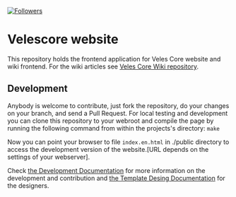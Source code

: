 [![Followers](https://img.shields.io/twitter/follow/velescore.svg?style=social&label=Follow)](https://twitter.com/velescore)

# Velescore website
This repository holds the frontend application for Veles Core website and wiki frontend.
For the wiki articles see [Veles Core Wiki repository](https://github.com/velescore/veles-wiki).

## Development
Anybody is welcome to contribute, just fork the repository, do your changes on your
branch, and send a Pull Request. For local testing and development you can clone
this repository to your webroot and compile the page by running the following command 
from within the projects's directory:
```make```

Now you can point your browser to file `index.en.html` in ./public directory to access 
the development version of the website.[URL depends on the settings of your webserver]. 

Check [the Development Documentation](/docs/Development.md) for more information on 
the development and contribution and 
[the Template Desing Documentation](/docs/Template-Design.md) for the designers.
